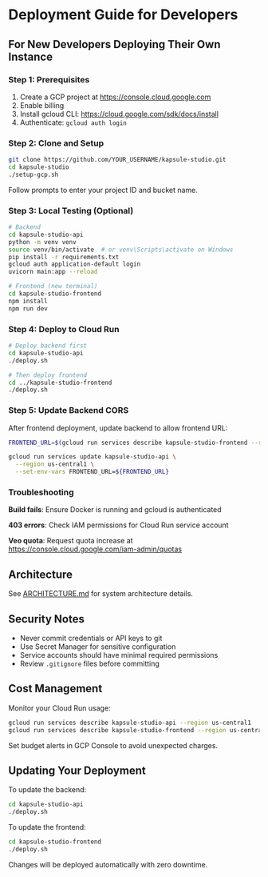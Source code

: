 # Deployment Guide for Developers

## For New Developers Deploying Their Own Instance

### Step 1: Prerequisites

1. Create a GCP project at https://console.cloud.google.com
2. Enable billing
3. Install gcloud CLI: https://cloud.google.com/sdk/docs/install
4. Authenticate: `gcloud auth login`

### Step 2: Clone and Setup

```bash
git clone https://github.com/YOUR_USERNAME/kapsule-studio.git
cd kapsule-studio
./setup-gcp.sh
```

Follow prompts to enter your project ID and bucket name.

### Step 3: Local Testing (Optional)

```bash
# Backend
cd kapsule-studio-api
python -m venv venv
source venv/bin/activate  # or venv\Scripts\activate on Windows
pip install -r requirements.txt
gcloud auth application-default login
uvicorn main:app --reload

# Frontend (new terminal)
cd kapsule-studio-frontend
npm install
npm run dev
```

### Step 4: Deploy to Cloud Run

```bash
# Deploy backend first
cd kapsule-studio-api
./deploy.sh

# Then deploy frontend
cd ../kapsule-studio-frontend
./deploy.sh
```

### Step 5: Update Backend CORS

After frontend deployment, update backend to allow frontend URL:

```bash
FRONTEND_URL=$(gcloud run services describe kapsule-studio-frontend --region us-central1 --format="value(status.url)")

gcloud run services update kapsule-studio-api \
  --region us-central1 \
  --set-env-vars FRONTEND_URL=${FRONTEND_URL}
```

### Troubleshooting

**Build fails**: Ensure Docker is running and gcloud is authenticated

**403 errors**: Check IAM permissions for Cloud Run service account

**Veo quota**: Request quota increase at https://console.cloud.google.com/iam-admin/quotas

## Architecture

See [ARCHITECTURE.md](ARCHITECTURE.md) for system architecture details.

## Security Notes

- Never commit credentials or API keys to git
- Use Secret Manager for sensitive configuration
- Service accounts should have minimal required permissions
- Review `.gitignore` files before committing

## Cost Management

Monitor your Cloud Run usage:
```bash
gcloud run services describe kapsule-studio-api --region us-central1
gcloud run services describe kapsule-studio-frontend --region us-central1
```

Set budget alerts in GCP Console to avoid unexpected charges.

## Updating Your Deployment

To update the backend:
```bash
cd kapsule-studio-api
./deploy.sh
```

To update the frontend:
```bash
cd kapsule-studio-frontend
./deploy.sh
```

Changes will be deployed automatically with zero downtime.

